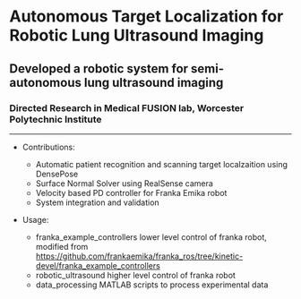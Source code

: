 # Autonomous Target Localization for Robotic Lung Ultrasound Imaging
## Developed a robotic system for semi-autonomous lung ultrasound imaging
### Directed Research in Medical FUSION lab, Worcester Polytechnic Institute
---
- Contributions:
  - Automatic patient recognition and scanning target localzaition using DensePose
  - Surface Normal Solver using RealSense camera
  - Velocity based PD controller for Franka Emika robot
  - System integration and validation

- Usage:
  - franka_example_controllers
    lower level control of franka robot, modified from https://github.com/frankaemika/franka_ros/tree/kinetic-devel/franka_example_controllers
  - robotic_ultrasound
    higher level control of franka robot
  - data_processing
    MATLAB scripts to process experimental data
